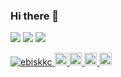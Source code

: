 ### Hi there 👋
![](https://github-profile-summary-cards.vercel.app/api/cards/profile-details?username=ebiskkc&theme=default)
![](https://github-profile-summary-cards.vercel.app/api/cards/repos-per-language?username=ebiskkc&theme=default)
![](https://github-profile-summary-cards.vercel.app/api/cards/most-commit-language?username=ebiskkc&theme=default)
 
<p align="left">
  <a href="https://github.com/ebiskkc/ebiskkc/">
    <img src="https://komarev.com/ghpvc/?username=ebiskkc" alt="ebiskkc" />
  </a>
  <a href="https://twitter.com/ebiskkc">
    <img height="20" src="https://img.shields.io/twitter/follow/ebiskkc?label=Twitter&logo=twitter&style=flat" />
  </a>
  <a href="https://github.com/ebiskkc">
    <img height="20" src="https://img.shields.io/github/followers/ebiskkc?label=follow&logo=github&style=flat" />
  </a>
  <a href="https://stackoverflow.com/users/ebiskkc">
    <img height="20" src="https://img.shields.io/stackexchange/stackoverflow/r/ebiskkc?label=StackOverflow&logo=stack-overflow&style=flat" />
  </a>
  <a href="https://qiita.com/ebiskkc">
    <img height="20" src="https://qiita-badge.apiapi.app/s/ebiskkc/posts.svg" />
  </a>
</p>
